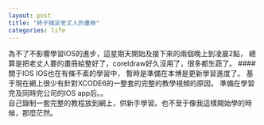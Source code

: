 ```yaml
---
layout: post
title: "終于搞定老丈人的畫冊"
categories: life
---
```


為不了不影響學習IOS的進步，這星期天開始及接下來的兩個晚上到凌晨2點，
總算是把老丈人要的畫冊給整好了，coreldraw好久沒用了，很多都生蔬了。
####關于IOS
IOS也在有條不紊的學習中，
暫時是準備在本博是更新學習進度了。
基于現在網上很少有針對XCODE6的一整套的完整的教學視頻的原因，
準備在學習完及同時完公司的IOS app后。。  
自己錄制一套完整的教程放到網上，供新手學習。也不至于像我這樣開始學的時候，那麼茫然。

